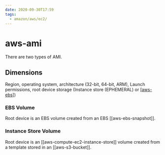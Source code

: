```yaml
---
date: 2020-09-30T17:59
tags:
  - amazon/aws/ec2/
---
```


# aws-ami

There are two types of AMI. 

## Dimensions

Region, operating system, architecture (32-bit, 64-bit, ARM), Launch permissions, root device storage (Instance store (EPHEMERAL) or [[aws-ebs]](EBS)) 

### EBS Volume
Root device is an EBS volume created from an EBS [[aws-ebs-snapshot]].

### Instance Store Volume

Root device is an [[aws-compute-ec2-instance-store]] volume created from a template stored in an [[aws-s3-bucket]].